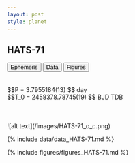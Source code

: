 ```yaml
---
layout: post
style: planet
---
```

<script src="../js/planets.js"></script>

## HATS-71

<!-- Tab links -->
<div class="tab">
<button class="tablinks" onclick="openCity(event, 'Ephemeris')">Ephemeris</button>
<button class="tablinks" onclick="openCity(event, 'Data')">Data</button>
<button class="tablinks" onclick="openCity(event, 'Figures')">Figures</button>
</div>

<!-- Tab content -->
<div id="Ephemeris" class="tabcontent" markdown="1">
<br/><br/>
$$P = 3.7955184(13) $$ day <br/>
$$T_0 = 2458378.78745(19) $$ BJD TDB
<br/><br/>
<br/><br/>
![alt text](/images/HATS-71_o_c.png)
</div>


<div id="Data" class="tabcontent" markdown="1">

{% include data/data_HATS-71.md %}

</div>

<div id="Figures" class="tabcontent" markdown="1">
{% include figures/figures_HATS-71.md %}
</div>


<script src="../js/tabs.js"></script>


